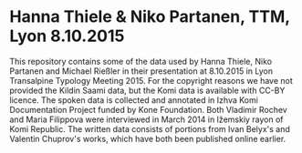 # Hanna Thiele & Niko Partanen, TTM, Lyon 8.10.2015

This repository contains some of the data used by Hanna Thiele, Niko Partanen and Michael Rießler in their presentation at 8.10.2015 in Lyon Transalpine Typology Meeting 2015. For the copyright reasons we have not provided the Kildin Saami data, but the Komi data is available with CC-BY licence. The spoken data is collected and annotated in Izhva Komi Documentation Project funded by Kone Foundation. Both Vladimir Rochev and Maria Filippova were interviewed in March 2014 in Ižemskiy rayon of Komi Republic. The written data consists of portions from Ivan Belyx's and Valentin Chuprov's works, which have both been published online earlier.